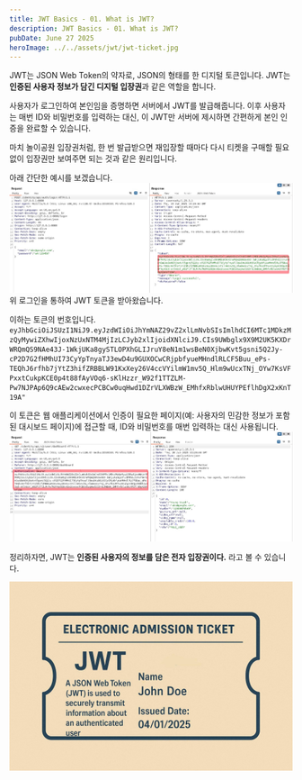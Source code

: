 ```yaml
---
title: JWT Basics - 01. What is JWT?
description: JWT Basics - 01. What is JWT?
pubDate: June 27 2025
heroImage: ../../assets/jwt/jwt-ticket.jpg
---
```

JWT는 JSON Web Token의 약자로, JSON의 형태를 한 디지털 토큰입니다. JWT는 **인증된 사용자 정보가 담긴 디지털 입장권**과 같은 역할을 합니다.

사용자가 로그인하여 본인임을 증명하면 서버에서 JWT를 발급해줍니다. 이후 사용자는 매번 ID와 비밀번호를 입력하는 대신, 이 JWT만 서버에 제시하면 간편하게 본인 인증을 완료할 수 있습니다.

마치 놀이공원 입장권처럼, 한 번 발급받으면 재입장할 때마다 다시 티켓을 구매할 필요 없이 입장권만 보여주면 되는 것과 같은 원리입니다.

아래 간단한 예시를 보겠습니다. 
![login jwt](../../assets/jwt/jwt-login.jpg)
위 로그인을 통하여 JWT 토큰을 받아왔습니다.

이하는 토큰의 번호입니다.
`eyJhbGciOiJSUzI1NiJ9.eyJzdWIiOiJhYmNAZ29vZ2xlLmNvbSIsImlhdCI6MTc1MDkzMzQyMywiZXhwIjoxNzUxNTM4MjIzLCJyb2xlIjoidXNlciJ9.CIs9UWbglx9X9M2UK5KXDrWRQmQS9NAe43J-1WkjUKa8gySTLOPXhGLIJruY8eN1m1wsBeN0XjbwKvt5gsni5Q2Jy-cP2D7G2fHMhUI73CyYpTnyaTJ3ewD4u9GUXOCwCRjpbfyueMHndlRLCF5Buu_ePs-TEQhJ6rfhb7jYtZ3hifZRBBLW91KxXey26V4ccVYilmW1mv5Q_Hlm9wUcxTNj_OYw7KsVFPxxtCukpKCE0p4t88fAyVOq6-sKlHzzr_W92f1TTZLM-Pw7NJPAp6Q9cAEw2cwxecPCBCw0uqHwd1DZrVLXWBzW_EMhfxRblwUHUYPEflhDgX2xKnT19A"`

이 토큰은 웹 애플리케이션에서 인증이 필요한 페이지(예: 사용자의 민감한 정보가 포함된 대시보드 페이지)에 접근할 때, ID와 비밀번호를 매번 입력하는 대신 사용됩니다.
![use jwt](../../assets/jwt/jwt-use.jpg)

정리하자면, 
JWT는 **인증된 사용자의 정보를 담은 전자 입장권이다.** 라고 볼 수 있습니다.

![jwt ticket](../../assets/jwt/jwt-ticket.jpg)
